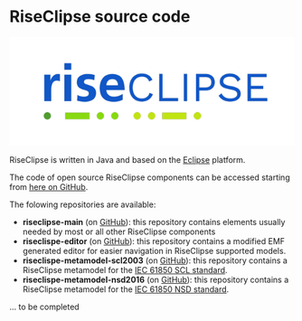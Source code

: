 # RiseClipse source code

![Logo RiseClipe](img/small_logo_riseclipse.png)

RiseClipse is written in Java and based on the [Eclipse](https://www.eclipse.org) platform.

The code of open source RiseClipse components can be accessed starting from [here on GitHub](https://github.com/riseclipse).

The folowing repositories are available:
* **riseclipse-main** (on [GitHub](https://github.com/riseclipse/riseclipse-main)): this repository contains elements usually needed by most or all other RiseClipse components
* **riseclispe-editor**  (on [GitHub](https://github.com/riseclipse/riseclipse-editor)): this repository contains a modified EMF generated editor for easier navigation in RiseClipse supported models.
* **riseclispe-metamodel-scl2003**  (on [GitHub](https://github.com/riseclipse/riseclipse-metamodel-scl2003)): this repository contains a RiseClipse metamodel for the [IEC 61850 SCL standard](https://webstore.iec.ch/publication/63319).
* **riseclispe-metamodel-nsd2016**  (on [GitHub](https://github.com/riseclipse/riseclipse-metamodel-nsd2016)): this repository contains a RiseClipse metamodel for the [IEC 61850 NSD standard](https://webstore.iec.ch/publication/29018).

... to be completed
